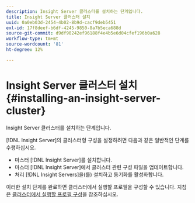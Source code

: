 ```yaml
---
description: Insight Server 클러스터를 설치하는 단계입니다.
title: Insight Server 클러스터 설치
uuid: 0a0eb03d-2454-4b02-8b9d-cacf9deb5451
exl-id: 17f8deef-b6df-4245-9850-8a7b5eca688d
source-git-commit: d9df90242ef96188f4e4b5e6d04cfef196b0a628
workflow-type: tm+mt
source-wordcount: '81'
ht-degree: 12%

---
```


# Insight Server 클러스터 설치{#installing-an-insight-server-cluster}

Insight Server 클러스터를 설치하는 단계입니다.

[!DNL Insight Server]의 클러스터형 구성을 설정하려면 다음과 같은 일반적인 단계를 수행하십시오.

* 마스터 [!DNL Insight Server]를 설치합니다.
* 마스터 [!DNL Insight Server]에서 클러스터 관련 구성 파일을 업데이트합니다.
* 처리 [!DNL Insight Servers]을(를) 설치하고 동기화를 활성화합니다.

이러한 설치 단계를 완료하면 클러스터에서 실행할 프로필을 구성할 수 있습니다. 지침은 [클러스터에서 실행할 프로필 구성](../../../../../home/c-inst-svr/c-install-ins-svr/c-ins-svr-clstrs/c-inst-ins-svr-clstr/c-inst-proc-clstr/c-config-prof-run-clstr.md#concept-c0e68e67c4784bc5af8db61013ca96a3)을 참조하십시오.
